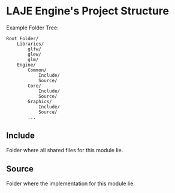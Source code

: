 # LAJE Engine's Project Structure
Example Folder Tree: 
```
Root Folder/  
    Libraries/
        glfw/
        glew/
        glm/
    Engine/
        Common/  
	        Include/  
		    Source/
		Core/
		    Include/
			Source/
        Graphics/
            Include/
            Source/
        ...
```

## Include
Folder where all shared files for this module lie.
## Source
Folder where the implementation for this module lie.